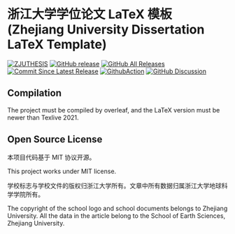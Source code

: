 # 浙江大学学位论文 LaTeX 模板 (Zhejiang University Dissertation LaTeX Template)

[![ZJUTHESIS](https://img.shields.io/badge/zjuthesis-latex-blue.svg)](https://thenetadmin.github.io/zjuthesis)
[![GitHub release](https://img.shields.io/github/release/TheNetAdmin/zjuthesis.svg?label=version&style=popout)](https://github.com/TheNetAdmin/zjuthesis/releases/latest)
[![GitHub All Releases](https://img.shields.io/github/downloads/thenetadmin/zjuthesis/total.svg?color=blue&style=popout)](https://github.com/TheNetAdmin/zjuthesis/releases/latest)
[![Commit Since Latest Release](https://img.shields.io/github/commits-since/TheNetAdmin/zjuthesis/latest.svg)](https://github.com/TheNetAdmin/zjuthesis/commits/master)
[![GithubAction](https://github.com/TheNetAdmin/zjuthesis/workflows/Build%20Tests/badge.svg)](https://github.com/TheNetAdmin/zjuthesis/actions)
[![GitHub Discussion](https://img.shields.io/badge/github-discussion-blue)](https://github.com/TheNetAdmin/zjuthesis/discussions)

## Compilation

The project must be compiled by overleaf, and the LaTeX version must be newer than Texlive 2021.

## Open Source License

本项目代码基于 MIT 协议开源。

This project works under MIT license.

学校标志与学校文件的版权归浙江大学所有。文章中所有数据归属浙江大学地球科学学院所有。

The copyright of the school logo and school documents belongs to Zhejiang University. All the data in the article belong to the School of Earth Sciences, Zhejiang University.
